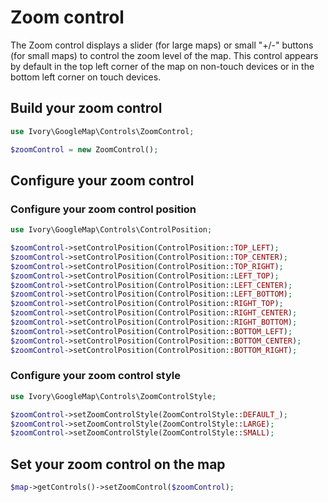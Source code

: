# Zoom control

The Zoom control displays a slider (for large maps) or small "+/-" buttons (for small maps) to control the zoom level
of the map. This control appears by default in the top left corner of the map on non-touch devices or in the bottom
left corner on touch devices.

## Build your zoom control

``` php
use Ivory\GoogleMap\Controls\ZoomControl;

$zoomControl = new ZoomControl();
```

## Configure your zoom control

### Configure your zoom control position

``` php
use Ivory\GoogleMap\Controls\ControlPosition;

$zoomControl->setControlPosition(ControlPosition::TOP_LEFT);
$zoomControl->setControlPosition(ControlPosition::TOP_CENTER);
$zoomControl->setControlPosition(ControlPosition::TOP_RIGHT);
$zoomControl->setControlPosition(ControlPosition::LEFT_TOP);
$zoomControl->setControlPosition(ControlPosition::LEFT_CENTER);
$zoomControl->setControlPosition(ControlPosition::LEFT_BOTTOM);
$zoomControl->setControlPosition(ControlPosition::RIGHT_TOP);
$zoomControl->setControlPosition(ControlPosition::RIGHT_CENTER);
$zoomControl->setControlPosition(ControlPosition::RIGHT_BOTTOM);
$zoomControl->setControlPosition(ControlPosition::BOTTOM_LEFT);
$zoomControl->setControlPosition(ControlPosition::BOTTOM_CENTER);
$zoomControl->setControlPosition(ControlPosition::BOTTOM_RIGHT);
```

### Configure your zoom control style

``` php
use Ivory\GoogleMap\Controls\ZoomControlStyle;

$zoomControl->setZoomControlStyle(ZoomControlStyle::DEFAULT_);
$zoomControl->setZoomControlStyle(ZoomControlStyle::LARGE);
$zoomControl->setZoomControlStyle(ZoomControlStyle::SMALL);
```

## Set your zoom control on the map

``` php
$map->getControls()->setZoomControl($zoomControl);
```
